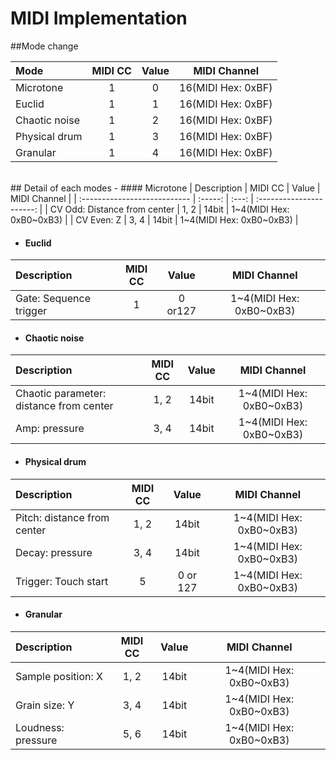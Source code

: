 # MIDI Implementation
##Mode change

| Mode          | MIDI CC | Value |    MIDI Channel    |
| :------------ | :-----: | :---: | :----------------: |
| Microtone     |    1    |   0   | 16(MIDI Hex: 0xBF) |
| Euclid        |    1    |   1   | 16(MIDI Hex: 0xBF) |
| Chaotic noise |    1    |   2   | 16(MIDI Hex: 0xBF) |
| Physical drum |    1    |   3   | 16(MIDI Hex: 0xBF) |
| Granular      |    1    |   4   | 16(MIDI Hex: 0xBF) |

<br>
## Detail of each modes
- #### Microtone
| Description                  | MIDI CC | Value |       MIDI Channel       |
| :--------------------------- | :-----: | :---: | :----------------------: |
| CV Odd: Distance from center |  1, 2   | 14bit | 1~4(MIDI Hex: 0xB0~0xB3) |
| CV Even: Z                   |  3, 4   | 14bit | 1~4(MIDI Hex: 0xB0~0xB3) |

- #### Euclid
| Description            | MIDI CC |  Value  |       MIDI Channel       |
| :--------------------- | :-----: | :-----: | :----------------------: |
| Gate: Sequence trigger |    1    | 0 or127 | 1~4(MIDI Hex: 0xB0~0xB3) |

- #### Chaotic noise
| Description                             | MIDI CC | Value |       MIDI Channel       |
| :-------------------------------------- | :-----: | :---: | :----------------------: |
| Chaotic parameter: distance from center |  1, 2   | 14bit | 1~4(MIDI Hex: 0xB0~0xB3) |
| Amp: pressure                           |  3, 4   | 14bit | 1~4(MIDI Hex: 0xB0~0xB3) |

- #### Physical drum
| Description                 | MIDI CC |  Value   |       MIDI Channel       |
| :-------------------------- | :-----: | :------: | :----------------------: |
| Pitch: distance from center |  1, 2   |  14bit   | 1~4(MIDI Hex: 0xB0~0xB3) |
| Decay: pressure             |  3, 4   |  14bit   | 1~4(MIDI Hex: 0xB0~0xB3) |
| Trigger: Touch start        |    5    | 0 or 127 | 1~4(MIDI Hex: 0xB0~0xB3) |

- #### Granular
| Description        | MIDI CC | Value |       MIDI Channel       |
| :----------------- | :-----: | :---: | :----------------------: |
| Sample position: X |  1, 2   | 14bit | 1~4(MIDI Hex: 0xB0~0xB3) |
| Grain size: Y      |  3, 4   | 14bit | 1~4(MIDI Hex: 0xB0~0xB3) |
| Loudness: pressure |  5, 6   | 14bit | 1~4(MIDI Hex: 0xB0~0xB3) |